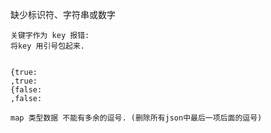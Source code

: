  缺少标识符、字符串或数字



```
关键字作为 key 报错:
将key 用引号包起来.


{true:
,true:
{false:
,false:
```

```
map 类型数据 不能有多余的逗号. (删除所有json中最后一项后面的逗号)
```

